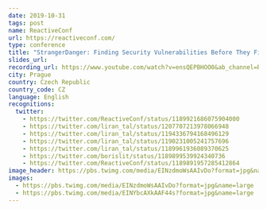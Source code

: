 ```yaml
---
date: 2019-10-31
tags: post
name: ReactiveConf
url: https://reactiveconf.com/
type: conference
title: "StrangerDanger: Finding Security Vulnerabilities Before They Find You!"
slides_url:
recording_url: https://www.youtube.com/watch?v=ensQEPBHOO0&ab_channel=ReactiveConf
city: Prague
country: Czech Republic
country_code: CZ
language: English
recognitions:
  twitter:
    - https://twitter.com/ReactiveConf/status/1189921686075904000
    - https://twitter.com/liran_tal/status/1207707213978066948
    - https://twitter.com/liran_tal/status/1194336794168496129
    - https://twitter.com/liran_tal/status/1190231005241757696
    - https://twitter.com/liran_tal/status/1189961936089370625
    - https://twitter.com/borislit/status/1189899539924340736
    - https://twitter.com/ReactiveConf/status/1189891957285412864
image_header: https://pbs.twimg.com/media/EINzdmoWsAAIvDo?format=jpg&name=large
images:
  - https://pbs.twimg.com/media/EINzdmoWsAAIvDo?format=jpg&name=large
  - https://pbs.twimg.com/media/EINYbcAXkAAF44s?format=jpg&name=large
---
```

